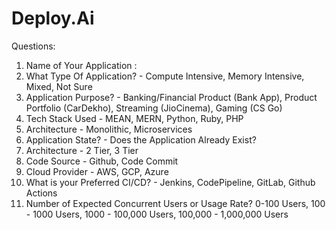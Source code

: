 # Deploy.Ai

Questions:
1. Name of Your Application :
2. What Type Of Application? - Compute Intensive, Memory Intensive, Mixed, Not Sure
3. Application Purpose? - Banking/Financial Product (Bank App), Product Portfolio (CarDekho), Streaming (JioCinema), Gaming (CS Go)
4. Tech Stack Used - MEAN, MERN, Python, Ruby, PHP
5. Architecture - Monolithic, Microservices
6. Application State? - Does the Application Already Exist?
7. Architecture - 2 Tier, 3 Tier
8. Code Source - Github, Code Commit
9. Cloud Provider - AWS, GCP, Azure
10. What is your Preferred CI/CD? - Jenkins, CodePipeline, GitLab, Github Actions
11. Number of Expected Concurrent Users or Usage Rate? 0-100 Users, 100 - 1000 Users, 1000 - 100,000 Users, 100,000 - 1,000,000 Users
